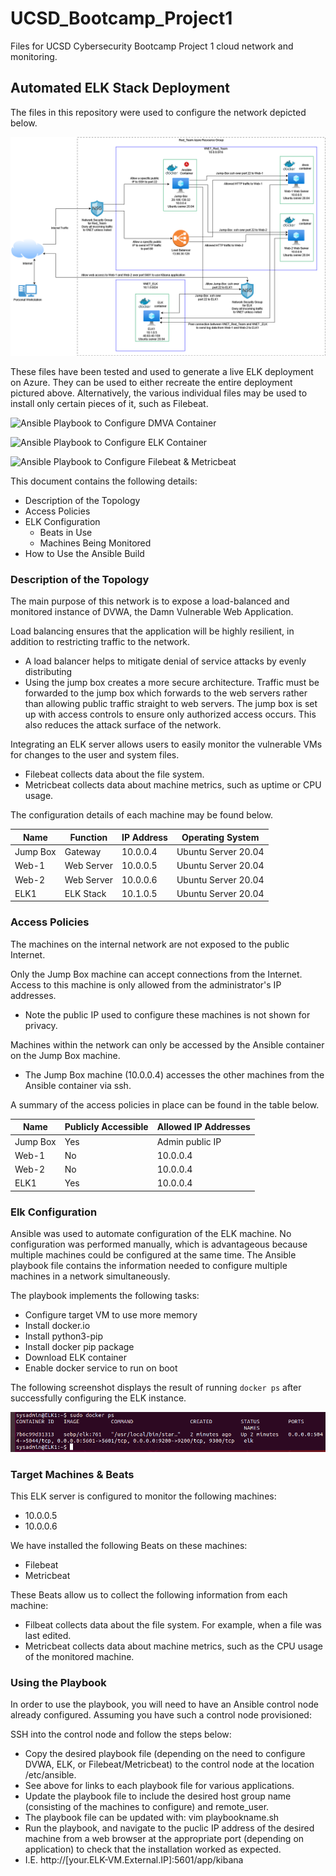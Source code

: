 # UCSD_Bootcamp_Project1
Files for UCSD Cybersecurity Bootcamp Project 1 cloud network and monitoring.

## Automated ELK Stack Deployment

The files in this repository were used to configure the network depicted below.

![alt text](Diagrams/Cloud_Project_Network.drawio.png)

These files have been tested and used to generate a live ELK deployment on Azure. They can be used to either recreate the entire deployment pictured above. Alternatively, the various individual files may be used to install only certain pieces of it, such as Filebeat.

![Ansible Playbook to Configure DMVA Container](Ansible/my_playbook.yml)

![Ansible Playbook to Configure ELK Container](Ansible/project1_playbook.yml)

![Ansible Playbook to Configure Filebeat & Metricbeat](Ansible/filebeat-playbook.yml)

This document contains the following details:
- Description of the Topology
- Access Policies
- ELK Configuration
  - Beats in Use
  - Machines Being Monitored
- How to Use the Ansible Build


### Description of the Topology

The main purpose of this network is to expose a load-balanced and monitored instance of DVWA, the Damn Vulnerable Web Application.

Load balancing ensures that the application will be highly resilient, in addition to restricting traffic to the network.
- A load balancer helps to mitigate denial of service attacks by evenly distributing
- Using the jump box creates a more secure architecture. Traffic must be forwarded to the jump box which forwards to the web servers rather than allowing public traffic straight to web servers. The jump box is set up with access controls to ensure only authorized access occurs. This also reduces the attack surface of the network.

Integrating an ELK server allows users to easily monitor the vulnerable VMs for changes to the user and system files.
- Filebeat collects data about the file system.
- Metricbeat collects data about machine metrics, such as uptime or CPU usage.

The configuration details of each machine may be found below.

| Name     | Function   | IP Address | Operating System    |
|----------|------------|------------|---------------------|
| Jump Box | Gateway    | 10.0.0.4   | Ubuntu Server 20.04 |
| Web-1    | Web Server | 10.0.0.5   | Ubuntu Server 20.04 |
| Web-2    | Web Server | 10.0.0.6   | Ubuntu Server 20.04 |
| ELK1     | ELK Stack  | 10.1.0.5   | Ubuntu Server 20.04 |

### Access Policies

The machines on the internal network are not exposed to the public Internet. 

Only the Jump Box machine can accept connections from the Internet. Access to this machine is only allowed from the administrator's IP addresses.
- Note the public IP used to configure these machines is not shown for privacy.

Machines within the network can only be accessed by the Ansible container on the Jump Box machine.
- The Jump Box machine (10.0.0.4) accesses the other machines from the Ansible container via ssh.

A summary of the access policies in place can be found in the table below.

| Name     | Publicly Accessible | Allowed IP Addresses |
|----------|---------------------|----------------------|
| Jump Box | Yes                 | Admin public IP      |
| Web-1    | No                  | 10.0.0.4             |
| Web-2    | No                  | 10.0.0.4             |
| ELK1     | Yes                 | 10.0.0.4             |

### Elk Configuration

Ansible was used to automate configuration of the ELK machine. No configuration was performed manually, which is advantageous because multiple machines could be configured at the same time. The Ansible playbook file contains the information needed to configure multiple machines in a network simultaneously.

The playbook implements the following tasks:
- Configure target VM to use more memory
- Install docker.io
- Install python3-pip
- Install docker pip package
- Download ELK container
- Enable docker service to run on boot

The following screenshot displays the result of running `docker ps` after successfully configuring the ELK instance.

![alt text](Images/docker_on_elk_vm.PNG)

### Target Machines & Beats
This ELK server is configured to monitor the following machines:
- 10.0.0.5
- 10.0.0.6

We have installed the following Beats on these machines:
- Filebeat
- Metricbeat

These Beats allow us to collect the following information from each machine:
- Filbeat collects data about the file system. For example, when a file was last edited.
- Metricbeat collects data about machine metrics, such as the CPU usage of the monitored machine.

### Using the Playbook
In order to use the playbook, you will need to have an Ansible control node already configured. Assuming you have such a control node provisioned: 

SSH into the control node and follow the steps below:
- Copy the desired playbook file (depending on the need to configure DVWA, ELK, or Filebeat/Metricbeat) to the control node at the location /etc/ansible.
- See above for links to each playbook file for various applications.
- Update the playbook file to include the desired host group name (consisting of the machines to configure) and remote_user.
- The playbook file can be updated with: vim playbookname.sh
- Run the playbook, and navigate to the puclic IP address of the desired machine from a web browser at the appropriate port (depending on application) to check that the installation worked as expected.
- I.E.  http://[your.ELK-VM.External.IP]:5601/app/kibana


